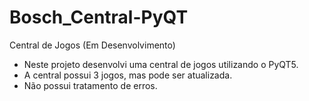 # Bosch_Central-PyQT
Central de Jogos (Em Desenvolvimento)

- Neste projeto desenvolvi uma central de jogos utilizando o PyQT5.
- A central possui 3 jogos, mas pode ser atualizada.
- Não possui tratamento de erros.
